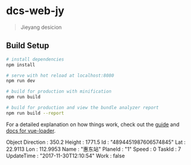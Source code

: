 # dcs-web-jy

> Jieyang desicion

## Build Setup

``` bash
# install dependencies
npm install

# serve with hot reload at localhost:8080
npm run dev

# build for production with minification
npm run build

# build for production and view the bundle analyzer report
npm run build --report
```

For a detailed explanation on how things work, check out the [guide](http://vuejs-templates.github.io/webpack/) and [docs for vue-loader](http://vuejs.github.io/vue-loader).


Object
Direction
:
350.2
Height
:
1771.5
Id
:
"4894451987606574845"
Lat
:
22.9113
Lon
:
112.9953
Name
:
"惠东站"
PlaneId
:
"1"
Speed
:
0
TaskId
:
7
UpdateTime
:
"2017-11-30T12:10:54"
Work
:
false
